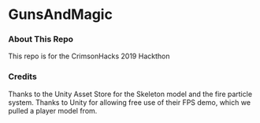 # GunsAndMagic

### About This Repo
This repo is for the CrimsonHacks 2019 Hackthon

### Credits
Thanks to the Unity Asset Store for the Skeleton model and the fire particle system.
Thanks to Unity for allowing free use of their FPS demo, which we pulled a player model from.
